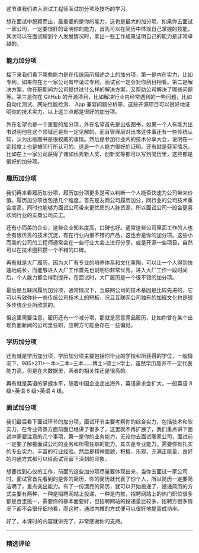 <p data-nodeid="464" class="te-preview-highlight">这节课我们进入测试工程师面试加分项及技巧的学习。</p>


<p data-nodeid="312">想在面试中脱颖而出，最重要的是你的能力，这也是最大的加分项，如果你去面试一家公司，一定要很好的证明你的能力，首先可以在简历中体现自己掌握的技能，其次可以在面试聊到个人发展情况时，拿出一些工作成果证明自己的能力是非常卓越的。</p>
<h3 data-nodeid="313">能力加分项</h3>
<p data-nodeid="314">接下来我们看下哪些能力是在传统简历描述之上的加分项，第一是内在实力，比如专利，如果你在上一家公司有申请过专利，面试官一定会对你刮目相看。第二是解决方案，你在职期间为公司提供过什么样的解决方案，又帮助公司解决了哪些问题等。第三是你在 GitHub 的开源项目，比如解决行业内经常遇到的一些问题，比如自动化测试、网站性能检测、 App 兼容问题分析等，这些开源项目可以很好地证明你的技术实力。以上这三点都是很好的加分项。</p>
<p data-nodeid="315">外在名望也是一个重要的加分项，外在名望首先是出版图书，如果一个人有能力出书说明他在这个领域还是有一定见解的，而且管理层对出书这件事还有一些传统认知，认为出版图书是很权威的事情。然后是参加行业内的技术分享大会，说明在一定程度上也是被同行所认可的，这是一个人能力很好的证明。还有就是获奖情况，比如在上一家公司获得了诸如优秀新人奖、创新奖等都可以写到简历里，这些都是很好的加分项。</p>
<h3 data-nodeid="316">履历加分项</h3>
<p data-nodeid="317">我们再来看履历加分项，履历加分项更多是可以判断一个人能否快速为公司带来价值。履历加分项也包括几个维度，首先是友商公司履历加分，同行业的公司技术重合度高，同时也能够为面试公司带来更优质的人脉资源，所以面试公司一般会更喜欢同行业的友商公司员工。</p>
<p data-nodeid="318">还有小而美的企业，这些企业知名度高，口碑也好。通常这些公司里面工作的人也会有很优秀的技术沉淀，有在行业内很不错的产品，这也会是你的加分项。这些小而美的公司的工程师通常会在一些行业大会上进行分享，或是开源一些项目，自然可以在技术圈积攒一个不错的口碑。</p>
<p data-nodeid="319">再有就是大厂履历，因为大厂有专业的培养体系和文化熏陶，可以让一个人得到快速地成长，而能够进入大厂工作首先也说明你非常优秀。进入大厂工作一段时间后，个人能力都会得到提升，在面试时，大厂履历是一个很不错的加分项。</p>
<p data-nodeid="320">最后是互联网履历加分项，通常情况下，互联网公司的技术基因是比较先进的，它可以有效弥补一些传统公司技术上的短板，况且互联网公司独有的加班文化也是很多传统企业所欣赏的。</p>
<p data-nodeid="321">但这里需要注意，履历还有一个减分项，那就是恶意竞品履历，比如你曾在某个出现负面新闻的公司里任职，应聘方可能会存在一些偏见。</p>
<h3 data-nodeid="322">学历加分项</h3>
<p data-nodeid="323">还有就是学历加分项，学历加分项主要包括你毕业的学校和所获得的学位，一般情况下，985&gt;211&gt;一本&gt;二本&gt;三本……博士&gt;硕士&gt;学士，虽然学历高并不一定代表能力高，但是在大数据里，两者的相关性还是很高的。</p>
<p data-nodeid="324">再有就是英语的掌握水平，随着中国企业走出海外，英语需求会扩大，一般英语 8 级&gt;英语 6 级&gt;英语 4 级。</p>
<h3 data-nodeid="325">面试加分项</h3>
<p data-nodeid="326">我们最后看下面试环节的加分项，面试环节主要考察你的综合实力，包括技术和软实力，在专业背景方面前面已经讲了很多了，这里就不再扩展了，我们重点讲下面试中需要注意的几个事项，第一是你的业务能力，无论你去面试哪家公司，面试前一定要了解被面试公司的业务和所需任职的能力。其次是专业能力，需要你有扎实的专业实力、丰富的行业经验。然后是精神面貌，积极、乐观、充满正能量、良好的沟通方式都可以给面试官留下深刻的印象。</p>
<p data-nodeid="327">想要找到心仪的工作，前面的这些加分项尽量要体现出来，当你去面试一家公司时，面试官首先看到的是你的简历，你的简历就代表了你个人，所以简历一定要简洁明了，重点突出能力。有了一份漂亮的简历，就可以开始投递了，投递简历的方式主要有两种，一种是招聘网站上投递，一种是内推，招聘网站上的热门职位很多都是百里挑一，需要你的基本面要好，但招聘网站的投递量比较多，招聘方很多情况下都不会很仔细地看，而这时，通过内推的方式便可以很好地提高成功率。</p>
<p data-nodeid="424">好了，本课时的内容就讲完了，非常感谢你的支持。</p>

---

### 精选评论


